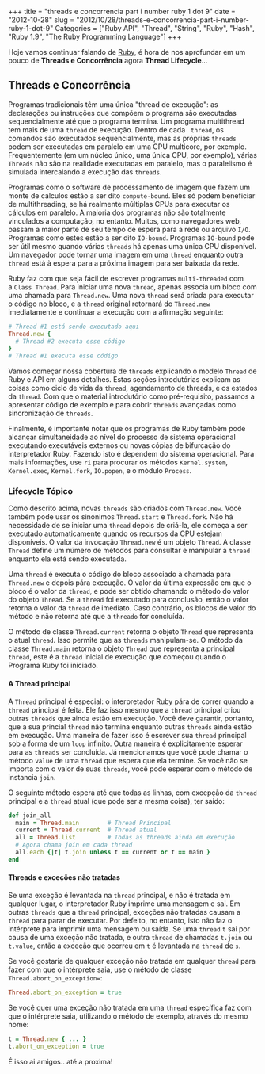 +++
title = "threads e concorrencia part i number ruby 1 dot 9"
date = "2012-10-28"
slug = "2012/10/28/threads-e-concorrencia-part-i-number-ruby-1-dot-9"
Categories = ["Ruby API", "Thread", "String", "Ruby", "Hash", "Ruby 1.9", "The Ruby Programming Language"]
+++
<!--more-->
Hoje vamos continuar falando de [Ruby](http://www.ruby-doc.org/core-1.9.3/), é hora de nos aprofundar em um pouco de **Threads e Concorrência** agora **Thread Lifecycle**...

## Threads e Concorrência

Programas tradicionais têm uma única "thread de execução": as declarações ou instruções que compõem o programa são executadas
sequencialmente até que o programa termina. Um programa multithread tem mais de uma `thread` de execução. Dentro de cada `
thread`, os comandos são executados sequencialmente, mas as próprias `threads` podem ser executadas em paralelo em uma
CPU multicore, por exemplo. Frequentemente (em um núcleo único, uma única CPU, por exemplo), várias `Threads` não são na
realidade executadas em paralelo, mas o paralelismo é simulada intercalando a execução das `threads`.

Programas como o software de processamento de imagem que fazem um monte de cálculos estão a ser dito `compute-bound`. Eles só
podem beneficiar de multithreading, se há realmente múltiplas CPUs para executar os cálculos em paralelo. A maioria dos
programas não são totalmente vinculados a computação, no entanto. Muitos, como navegadores web, passam a maior parte de seu
tempo de espera para a rede ou arquivo `I/O`. Programas como estes estão a ser dito `IO-bound`. Programas `IO-bound` pode ser
útil mesmo quando várias `threads` há apenas uma única CPU disponível. Um navegador pode tornar uma imagem em uma `thread`
enquanto outra `thread` está à espera para a próxima imagem para ser baixada da rede.

Ruby faz com que seja fácil de escrever programas `multi-threaded` com a `Class Thread`. Para iniciar uma nova `thread`,
apenas associa um bloco com uma chamada para `Thread.new`. Uma nova `thread` será criada para executar o código no bloco, e a
`thread` original retornará do `Thread.new` imediatamente e continuar a execução com a afirmação seguinte:

```ruby Iniciando um thread
# Thread #1 está sendo executado aqui
Thread.new {
  # Thread #2 executa esse código
}
# Thread #1 executa esse código
```

Vamos começar nossa cobertura de `threads` explicando o modelo `Thread` de Ruby e API em alguns detalhes. Estas seções
introdutórias explicam as coisas como ciclo de vida da `thread`, agendamento de threads, e os estados da `thread`. Com que o
material introdutório como pré-requisito, passamos a apresentar código de exemplo e para cobrir `threads` avançadas como
sincronização de `threads`.

Finalmente, é importante notar que os programas de Ruby também pode alcançar simultaneidade ao nível do processo de sistema
operacional executando executáveis externos ​​ou novas cópias de bifurcação do interpretador Ruby. Fazendo isto é dependem do
sistema operacional. Para mais informações, use `ri` para procurar os métodos `Kernel.system`, `Kernel.exec`, `Kernel.fork`,
`IO.popen`, e o módulo `Process`.

### Lifecycle Tópico

Como descrito acima, novas `threads` são criados com `Thread.new`. Você também pode usar os sinónimos `Thread.start` e
`Thread.fork`. Não há necessidade de se iniciar uma `thread` depois de criá-la, ele começa a ser executado automaticamente
quando os recursos da CPU estejam disponíveis. O valor da invocação `Thread.new` é um objeto `Thread`. A classe `Thread`
define um número de métodos para consultar e manipular a `thread` enquanto ela está sendo executada.

Uma `thread` é executa o código do bloco associado à chamada para `Thread.new` e depois pára execução. O valor da última
expressão em que o bloco é o valor da `thread`, e pode ser obtido chamando o método do valor do objeto `Thread`. Se a `thread`
foi executado para conclusão, então o valor retorna o valor da `thread` de imediato. Caso contrário, os blocos de valor do
método e não retorna até que a `threado` for concluída.

O método de classe `Thread.current` retorna o objeto `Thread` que representa o atual `thread`. Isso permite que as `threads`
manipulam-se. O método da classe `Thread.main` retorna o objeto `Thread` que representa a principal `thread`, este é a
`thread` inicial de execução que começou quando o Programa Ruby foi iniciado.

#### A Thread principal

A `Thread` principal é especial: o interpretador Ruby pára de correr quando a `thread` principal é feita. Ele faz isso mesmo
que a `thread` principal criou outras `threads` que ainda estão em execução. Você deve garantir, portanto, que a sua princial
`thread` não termina enquanto outras `threads` ainda estão em execução. Uma maneira de fazer isso é escrever sua `thread`
principal sob a forma de um `loop` infinito. Outra maneira é explicitamente esperar para as `threads` ser concluída. Já
mencionamos que você pode chamar o método `value` de uma `thread` que espera que ela termine. Se você não se importa com o
valor de suas `threads`, você pode esperar com o método de instancia `join`.

O seguinte método espera até que todas as linhas, com excepção da `thread` principal e a `thread` atual (que pode ser a mesma
coisa), ter saído:

``` ruby Thread Principal
def join_all
  main = Thread.main        # Thread Principal
  current = Thread.current  # Thread atual
  all = Thread.list         # Todas as threads ainda em execução
  # Agora chama join em cada thread
  all.each {|t| t.join unless t == current or t == main }
end
```

#### Threads e exceções não tratadas

Se uma exceção é levantada na `thread` principal, e não é tratada em qualquer lugar, o interpretador Ruby imprime uma
mensagem e sai. Em outras `threads` que a `thread` principal, exceções não tratadas causam a `thread` para parar de executar.
Por defeito, no entanto, isto não faz o intérprete para imprimir uma mensagem ou saída. Se uma `thread` `t` sai por causa de
uma exceção não tratada, e outra `thread` de chamadas `t.join` ou `t.value`, então a exceção que ocorreu em `t` é levantada
na `thread` de `s`.

Se você gostaria de qualquer exceção não tratada em qualquer `thread` para fazer com que o intérprete saia, use o método de
classe ` Thread.abort_on_exception=`:

```ruby Thread
Thread.abort_on_exception = true
```

Se você quer uma exceção não tratada em uma `thread` específica faz com que o intérprete saia, utilizando o método de
exemplo, através do mesmo nome:

```ruby Thread abort
t = Thread.new { ... }
t.abort_on_exception = true
```

É isso ai amigos.. até a proxima!
